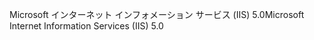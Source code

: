 <span data-ttu-id="508b2-101">Microsoft インターネット インフォメーション サービス (IIS) 5.0</span><span class="sxs-lookup"><span data-stu-id="508b2-101">Microsoft Internet Information Services (IIS) 5.0</span></span>